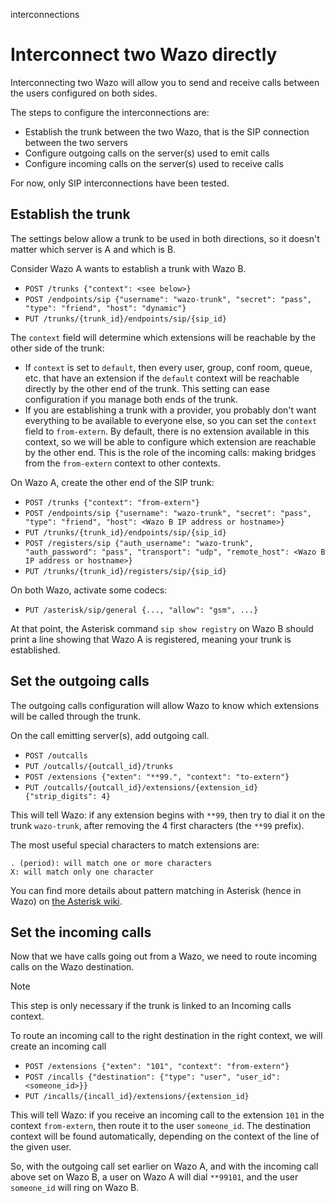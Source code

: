 <div class="index">

interconnections

</div>

# Interconnect two Wazo directly

Interconnecting two Wazo will allow you to send and receive calls
between the users configured on both sides.

The steps to configure the interconnections are:

  - Establish the trunk between the two Wazo, that is the SIP connection
    between the two servers
  - Configure outgoing calls on the server(s) used to emit calls
  - Configure incoming calls on the server(s) used to receive calls

For now, only SIP interconnections have been tested.

## Establish the trunk

The settings below allow a trunk to be used in both directions, so it
doesn't matter which server is A and which is B.

Consider Wazo A wants to establish a trunk with Wazo B.

  - `POST /trunks {"context": <see below>}`
  - `POST /endpoints/sip {"username": "wazo-trunk", "secret": "pass",
    "type": "friend", "host": "dynamic"}`
  - `PUT /trunks/{trunk_id}/endpoints/sip/{sip_id}`

The `context` field will determine which extensions will be reachable by
the other side of the trunk:

  - If `context` is set to `default`, then every user, group, conf room,
    queue, etc. that have an extension if the `default` context will be
    reachable directly by the other end of the trunk. This setting can
    ease configuration if you manage both ends of the trunk.
  - If you are establishing a trunk with a provider, you probably don't
    want everything to be available to everyone else, so you can set the
    `context` field to `from-extern`. By default, there is no extension
    available in this context, so we will be able to configure which
    extension are reachable by the other end. This is the role of the
    incoming calls: making bridges from the `from-extern` context to
    other contexts.

On Wazo A, create the other end of the SIP trunk:

  - `POST /trunks {"context": "from-extern"}`
  - `POST /endpoints/sip {"username": "wazo-trunk", "secret": "pass",
    "type": "friend", "host": <Wazo B IP address or hostname>}`
  - `PUT /trunks/{trunk_id}/endpoints/sip/{sip_id}`
  - `POST /registers/sip {"auth_username": "wazo-trunk",
    "auth_password": "pass", "transport": "udp", "remote_host": <Wazo B
    IP address or hostname>}`
  - `PUT /trunks/{trunk_id}/registers/sip/{sip_id}`

On both Wazo, activate some codecs:

  - `PUT /asterisk/sip/general {..., "allow": "gsm", ...}`

At that point, the Asterisk command `sip show registry` on Wazo B should
print a line showing that Wazo A is registered, meaning your trunk is
established.

## Set the outgoing calls

The outgoing calls configuration will allow Wazo to know which
extensions will be called through the trunk.

On the call emitting server(s), add outgoing call.

  - `POST /outcalls`
  - `PUT /outcalls/{outcall_id}/trunks`
  - `POST /extensions {"exten": "**99.", "context": "to-extern"}`
  - `PUT /outcalls/{outcall_id}/extensions/{extension_id}
    {"strip_digits": 4}`

This will tell Wazo: if any extension begins with `**99`, then try to
dial it on the trunk `wazo-trunk`, after removing the 4 first characters
(the `**99` prefix).

The most useful special characters to match extensions are:

    . (period): will match one or more characters
    X: will match only one character

You can find more details about pattern matching in Asterisk (hence in
Wazo) on [the Asterisk
wiki](https://wiki.asterisk.org/wiki/display/AST/Pattern+Matching).

## Set the incoming calls

Now that we have calls going out from a Wazo, we need to route incoming
calls on the Wazo destination.

<div class="note">

<div class="admonition-title">

Note

</div>

This step is only necessary if the trunk is linked to an Incoming calls
context.

</div>

To route an incoming call to the right destination in the right context,
we will create an incoming call

  - `POST /extensions {"exten": "101", "context": "from-extern"}`
  - `POST /incalls {"destination": {"type": "user", "user_id":
    <someone_id>}}`
  - `PUT /incalls/{incall_id}/extensions/{extension_id}`

This will tell Wazo: if you receive an incoming call to the extension
`101` in the context `from-extern`, then route it to the user
`someone_id`. The destination context will be found automatically,
depending on the context of the line of the given user.

So, with the outgoing call set earlier on Wazo A, and with the incoming
call above set on Wazo B, a user on Wazo A will dial `**99101`, and the
user `someone_id` will ring on Wazo B.
